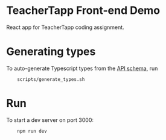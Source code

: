 # TeacherTapp Front-end Demo
React app for TeacherTapp coding assignment.

# Generating types
To auto-generate Typescript types from the [API schema](https://github.com/hillalex/teachertapp/tree/main/schema), run
        
        scripts/generate_types.sh


# Run 
To start a dev server on port 3000:
    
        npm run dev
